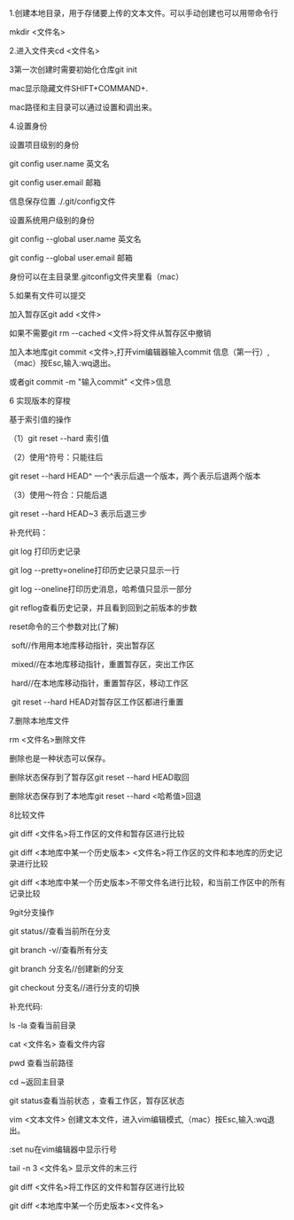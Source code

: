 1.创建本地目录，用于存储要上传的文本文件。可以手动创建也可以用带命令行

mkdir <文件名>



2.进入文件夹cd <文件名> 



3第一次创建时需要初始化仓库git init

mac显示隐藏文件SHIFT+COMMAND+.

mac路径和主目录可以通过设置和调出来。



4.设置身份

设置项目级别的身份

git config user.name 英文名

git config user.email 邮箱

信息保存位置 ./.git/config文件



设置系统用户级别的身份

git config --global  user.name 英文名

git config --global  user.email 邮箱

身份可以在主目录里.gitconfig文件夹里看（mac）



5.如果有文件可以提交

加入暂存区git add <文件>

如果不需要git rm --cached <文件>将文件从暂存区中撤销

加入本地库git commit <文件>,打开vim编辑器输入commit 信息（第一行）,（mac）按Esc,输入:wq退出。

或者git commit -m "输入commit" <文件>信息



6 实现版本的穿梭

基于索引值的操作

（1）git reset --hard 索引值

（2）使用^符号：只能往后

git reset --hard HEAD^   一个^表示后退一个版本，两个表示后退两个版本

（3）使用～符合：只能后退

git reset --hard HEAD~3 表示后退三步



补充代码：

git log 打印历史记录

git log --pretty=oneline打印历史记录只显示一行

git log --oneline打印历史消息，哈希值只显示一部分

git reflog查看历史记录，并且看到回到之前版本的步数



reset命令的三个参数对比(了解)

​	soft//作用用本地库移动指针，突出暂存区

​	mixed//在本地库移动指针，重置暂存区，突出工作区

​	hard//在本地库移动指针，重置暂存区，移动工作区

​	git reset --hard HEAD对暂存区工作区都进行重置



7.删除本地库文件

rm <文件名>删除文件

删除也是一种状态可以保存。

删除状态保存到了暂存区git reset --hard HEAD取回

删除状态保存到了本地库git reset --hard <哈希值>回退



8比较文件

git diff <文件名>将工作区的文件和暂存区进行比较

git diff <本地库中某一个历史版本> <文件名>将工作区的文件和本地库的历史记录进行比较

git diff <本地库中某一个历史版本>不带文件名进行比较，和当前工作区中的所有记录比较



9git分支操作

git status//查看当前所在分支

git branch -v//查看所有分支

git branch 分支名//创建新的分支

git checkout 分支名//进行分支的切换

补充代码:

ls -la 查看当前目录

cat <文件名> 查看文件内容

pwd 查看当前路径

cd ~返回主目录

git status查看当前状态 ，查看工作区，暂存区状态

vim <文本文件> 创建文本文件，进入vim编辑模式,（mac）按Esc,输入:wq退出。

:set nu在vim编辑器中显示行号

tail -n 3 <文件名> 显示文件的末三行



git diff  <文件名>将工作区的文件和暂存区进行比较

git diff <本地库中某一个历史版本><文件名>

